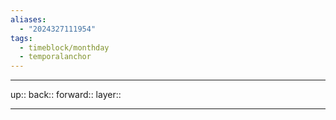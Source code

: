 ```yaml
---
aliases:
  - "2024327111954"
tags:
  - timeblock/monthday
  - temporalanchor
---
```




***

up:: 
back:: 
forward:: 
layer:: 

***


